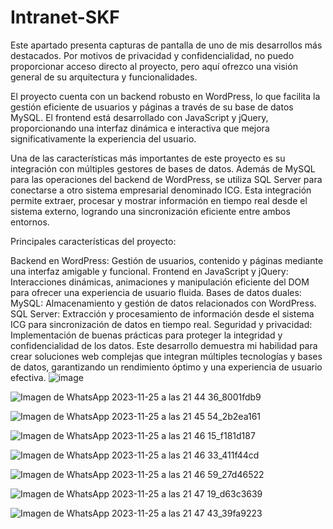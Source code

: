 # Intranet-SKF
Este apartado presenta capturas de pantalla de uno de mis desarrollos más destacados. Por motivos de privacidad y confidencialidad, no puedo proporcionar acceso directo al proyecto, pero aquí ofrezco una visión general de su arquitectura y funcionalidades.

El proyecto cuenta con un backend robusto en WordPress, lo que facilita la gestión eficiente de usuarios y páginas a través de su base de datos MySQL. El frontend está desarrollado con JavaScript y jQuery, proporcionando una interfaz dinámica e interactiva que mejora significativamente la experiencia del usuario.

Una de las características más importantes de este proyecto es su integración con múltiples gestores de bases de datos. Además de MySQL para las operaciones del backend de WordPress, se utiliza SQL Server para conectarse a otro sistema empresarial denominado ICG. Esta integración permite extraer, procesar y mostrar información en tiempo real desde el sistema externo, logrando una sincronización eficiente entre ambos entornos.

Principales características del proyecto:

Backend en WordPress: Gestión de usuarios, contenido y páginas mediante una interfaz amigable y funcional.
Frontend en JavaScript y jQuery: Interacciones dinámicas, animaciones y manipulación eficiente del DOM para ofrecer una experiencia de usuario fluida.
Bases de datos duales:
MySQL: Almacenamiento y gestión de datos relacionados con WordPress.
SQL Server: Extracción y procesamiento de información desde el sistema ICG para sincronización de datos en tiempo real.
Seguridad y privacidad: Implementación de buenas prácticas para proteger la integridad y confidencialidad de los datos.
Este desarrollo demuestra mi habilidad para crear soluciones web complejas que integran múltiples tecnologías y bases de datos, garantizando un rendimiento óptimo y una experiencia de usuario efectiva.
![image](https://github.com/AndrewsMorales/Intranet-SKF/assets/120028117/09799002-df47-4e28-88bf-2b6f6986ec49)

![Imagen de WhatsApp 2023-11-25 a las 21 44 36_8001fdb9](https://github.com/AndrewsMorales/Intranet-SKF/assets/120028117/8733f17b-abcd-4e7d-898e-3da241165a22)

![Imagen de WhatsApp 2023-11-25 a las 21 45 54_2b2ea161](https://github.com/AndrewsMorales/Intranet-SKF/assets/120028117/d20e4a81-d819-42ba-9c84-f882cb7300c4)

![Imagen de WhatsApp 2023-11-25 a las 21 46 15_f181d187](https://github.com/AndrewsMorales/Intranet-SKF/assets/120028117/5010aa21-8c68-4173-9f8c-718272ed55af)

![Imagen de WhatsApp 2023-11-25 a las 21 46 33_411f44cd](https://github.com/AndrewsMorales/Intranet-SKF/assets/120028117/7d8b18e8-562d-44d6-a1d4-692553d2b713)

![Imagen de WhatsApp 2023-11-25 a las 21 46 59_27d46522](https://github.com/AndrewsMorales/Intranet-SKF/assets/120028117/3bb243e9-9bbf-4528-9411-227fc5be6b71)

![Imagen de WhatsApp 2023-11-25 a las 21 47 19_d63c3639](https://github.com/AndrewsMorales/Intranet-SKF/assets/120028117/7b065517-6356-4caa-85ac-51a6e2be2e63)

![Imagen de WhatsApp 2023-11-25 a las 21 47 43_39fa9223](https://github.com/AndrewsMorales/Intranet-SKF/assets/120028117/26173f25-90d1-4b22-9175-54ff9d560309)
